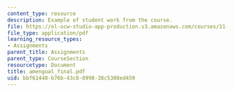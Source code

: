 ```yaml
---
content_type: resource
description: Example of student work from the course.
file: https://ol-ocw-studio-app-production.s3.amazonaws.com/courses/11-942-use-of-joint-fact-finding-in-science-intensive-policy-disputes-part-ii-spring-2004/bbf61448b76b43c8899838c5308ed459_amengual_final.pdf
file_type: application/pdf
learning_resource_types:
- Assignments
parent_title: Assignments
parent_type: CourseSection
resourcetype: Document
title: amengual_final.pdf
uid: bbf61448-b76b-43c8-8998-38c5308ed459
---
```

